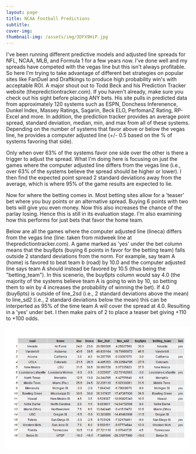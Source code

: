 ```yaml
---
layout: page
title: NCAA Football Predictions
subtitle: 
cover-img: 
thumbnail-img: /assets/img/3DFX9HiP.jpg
---
```



I've been running different predictive models and adjusted line spreads for NFL, NCAA, MLB, and Formula 1 for a few years now. I've done well and my spreads have competed with the vegas line but this isn't always profitable. So here I'm trying to take advantage of different bet strategies on popular sites like FanDuel and Draftkings to produce high probability win's with acceptable ROI. A major shout out to Todd Beck and his Prediction Tracker website (thepredictiontracker.com). If you haven't already, make sure you check out his sight before placing ANY bets. His site pulls in predicted data from approximately 120 systems such as ESPN, Donchess Inferenence, Dunkel Index, Massey Ratings, Sagarin, Beck ELO, PerfomanZ Rating, RP-Excel and more. In addition, the prediction tracker provides an average point spread, standard deviation, median, min, and max from all of these systems. Depending on the number of systems that favor above or below the vegas line, he provides a computer adjusted line (+/- 0.5 based on the % of systems favoring that side). 

Only when over 63% of the systems favor one side over the other is there a trigger to adjust the spread. What I'm doing here is focusing on just the games where the computer adjusted line differs from the vegas line (i.e., over 63% of the systems believe the spread should be higher or lower). I then find the expected point spread 2 standard deviations away from the average, which is where 95% of the game results are expected to lie. 

Now for where the betting comes in. Most betting sites allow for a 'teaser' bet where you buy points or an alternative spread. Buying 6 points with two bets will give you even money. Now this also increases the chance of the parlay losing. Hence this is still in its evaluation stage. I'm also examining how this performs for just bets that favor the home team.

Below are all the games where the computer adjusted line (lineca) differs from the vegas line (line: taken from midweek line at thepredictiontracker.com). A game marked as 'yes' under the bet column means that the buy6pts (buying 6 points in favor for the betting team) falls outside 2 standard deviations from the norm. For example, say team A (home) is favored to beat team b (road) by 10.0 and the computer adjusted line says team A should instead be favored by 10.5 (thus being the "betting_team"). In this scenerio, the buy6pts column would say 4.0 (the majority of the systems believe team A is going to win by 10, so betting them to win by 4 increases the probability of winning the bet). If 4.0 (buy6pts) is outside of line_2sd (i.e., 2 standard deviations above the mean) to line_sd2 (i.e., 2 standard deviations below the mean) this can be interperted as 95% of the time team A will cover the spread at 4.0. Resulting in a 'yes' under bet. I then make pairs of 2 to place a teaser bet giving +110 to +100 odds.

![Week 4](/assets/img/2022-09-23.png)





